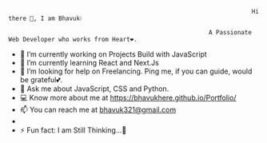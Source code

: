                                                                         Hi there 👋, I am Bhavuk❕

                                                            A Passionate Web Developer who works from Heart❤️.

- 🔭 I’m currently working on Projects Build with JavaScript
- 🌱 I’m currently learning React and Next.Js
- 🤔 I’m looking for help on Freelancing. Ping me, if you can guide, would be grateful💕.
- 💬 Ask me about JavaScript, CSS and Python.
- 💻 Know more about me at https://bhavukhere.github.io/Portfolio/
- 📫 You can reach me at bhavuk321@gmail.com
-
- ⚡ Fun fact: I am Still Thinking...💭
